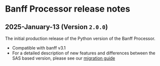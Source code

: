 # Banff Processor release notes

## 2025-January-13 (Version `2.0.0`)

The initial production release of the Python version of the Banff Processor.
* Compatible with banff v3.1
* For a detailed description of new features and differences between the SAS based version, please see our [migration guide](./migrating-from-sas-python.md)